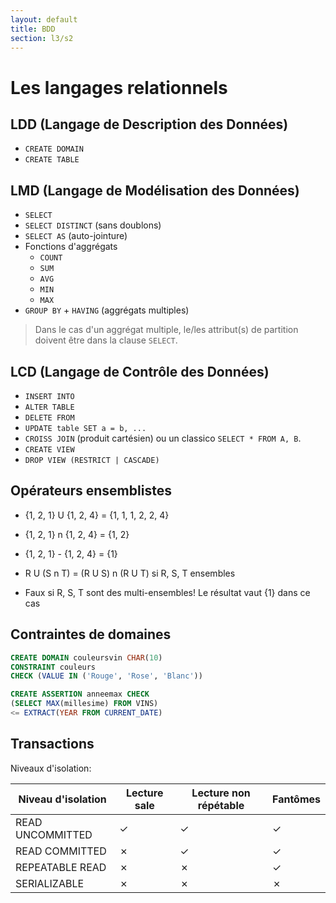 ```yaml
---
layout: default
title: BDD
section: l3/s2
---
```


# Les langages relationnels

## LDD (Langage de Description des Données)

* `CREATE DOMAIN`
* `CREATE TABLE`

## LMD (Langage de Modélisation des Données)

* `SELECT`
* `SELECT DISTINCT` (sans doublons)
* `SELECT AS` (auto-jointure)
* Fonctions d'aggrégats
  - `COUNT`
  - `SUM`
  - `AVG`
  - `MIN`
  - `MAX`
* `GROUP BY` + `HAVING` (aggrégats multiples)

> Dans le cas d'un aggrégat multiple, le/les attribut(s) de partition
> doivent être dans la clause `SELECT`.

## LCD (Langage de Contrôle des Données)

* `INSERT INTO`
* `ALTER TABLE`
* `DELETE FROM`
* `UPDATE table SET a = b, ...`
* `CROISS JOIN` (produit cartésien) ou un classico `SELECT * FROM A, B`.
* `CREATE VIEW`
* `DROP VIEW (RESTRICT | CASCADE)`

## Opérateurs ensemblistes

* {1, 2, 1} U {1, 2, 4} = {1, 1, 1, 2, 2, 4}
* {1, 2, 1} n {1, 2, 4} = {1, 2}
* {1, 2, 1} - {1, 2, 4} = {1}

* R U (S n T) = (R U S) n (R U T) si R, S, T ensembles
* Faux si R, S, T sont des multi-ensembles! Le résultat vaut {1} dans ce cas

## Contraintes de domaines

~~~sql
CREATE DOMAIN couleursvin CHAR(10)
CONSTRAINT couleurs
CHECK (VALUE IN ('Rouge', 'Rose', 'Blanc'))
~~~

~~~sql
CREATE ASSERTION anneemax CHECK
(SELECT MAX(millesime) FROM VINS)
<= EXTRACT(YEAR FROM CURRENT_DATE)
~~~

## Transactions

Niveaux d'isolation:

| Niveau d'isolation | Lecture sale | Lecture non répétable | Fantômes |
|--------------------|--------------|-----------------------|----------|
| READ UNCOMMITTED   |  &#x2713;    |      &#x2713;         | &#x2713; |
| READ COMMITTED     |      ✗       |      &#x2713;         | &#x2713; |
| REPEATABLE READ    |      ✗       |          ✗            | &#x2713; |
| SERIALIZABLE       |      ✗       |          ✗            |    ✗     |
